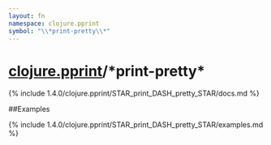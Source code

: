 ```yaml
---
layout: fn
namespace: clojure.pprint
symbol: "\\*print-pretty\\*"
---
```


# [clojure.pprint](../)/\*print-pretty\*

{% include 1.4.0/clojure.pprint/STAR_print_DASH_pretty_STAR/docs.md %}

##Examples

{% include 1.4.0/clojure.pprint/STAR_print_DASH_pretty_STAR/examples.md %}

